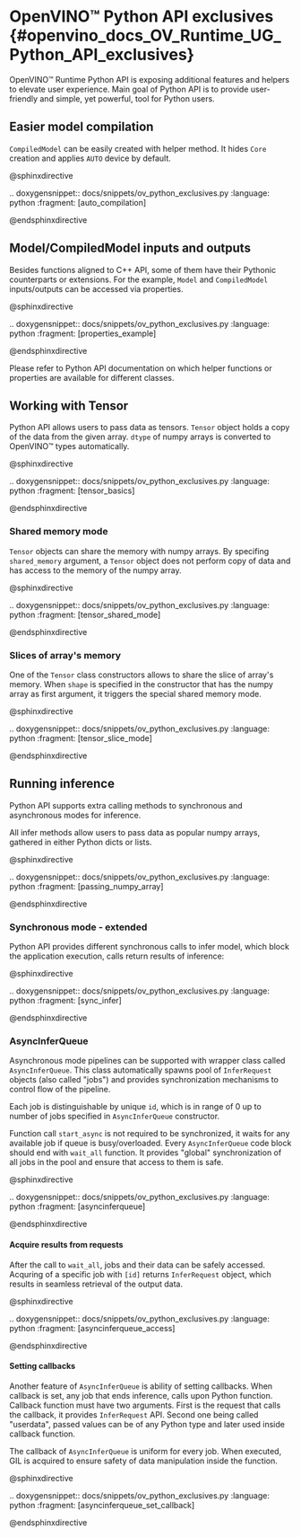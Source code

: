 # OpenVINO™ Python API exclusives {#openvino_docs_OV_Runtime_UG_Python_API_exclusives}

OpenVINO™ Runtime Python API is exposing additional features and helpers to elevate user experience. Main goal of Python API is to provide user-friendly and simple, yet powerful, tool for Python users.

## Easier model compilation 

`CompiledModel` can be easily created with helper method. It hides `Core` creation and applies `AUTO` device by default.

@sphinxdirective

.. doxygensnippet:: docs/snippets/ov_python_exclusives.py
    :language: python
    :fragment: [auto_compilation]

@endsphinxdirective

## Model/CompiledModel inputs and outputs

Besides functions aligned to C++ API, some of them have their Pythonic counterparts or extensions. For the example, `Model` and `CompiledModel` inputs/outputs can be accessed via properties.

@sphinxdirective

.. doxygensnippet:: docs/snippets/ov_python_exclusives.py
    :language: python
    :fragment: [properties_example]

@endsphinxdirective

Please refer to Python API documentation on which helper functions or properties are available for different classes.

## Working with Tensor

Python API allows users to pass data as tensors. `Tensor` object holds a copy of the data from the given array. `dtype` of numpy arrays is converted to OpenVINO™ types automatically.

@sphinxdirective

.. doxygensnippet:: docs/snippets/ov_python_exclusives.py
    :language: python
    :fragment: [tensor_basics]

@endsphinxdirective

### Shared memory mode

`Tensor` objects can share the memory with numpy arrays. By specifing `shared_memory` argument, a `Tensor` object does not perform copy of data and has access to the memory of the numpy array.

@sphinxdirective

.. doxygensnippet:: docs/snippets/ov_python_exclusives.py
    :language: python
    :fragment: [tensor_shared_mode]

@endsphinxdirective

### Slices of array's memory

One of the `Tensor` class constructors allows to share the slice of array's memory. When `shape` is specified in the constructor that has the numpy array as first argument, it triggers the special shared memory mode.

@sphinxdirective

.. doxygensnippet:: docs/snippets/ov_python_exclusives.py
    :language: python
    :fragment: [tensor_slice_mode]

@endsphinxdirective

## Running inference

Python API supports extra calling methods to synchronous and asynchronous modes for inference.

All infer methods allow users to pass data as popular numpy arrays, gathered in either Python dicts or lists.

@sphinxdirective

.. doxygensnippet:: docs/snippets/ov_python_exclusives.py
    :language: python
    :fragment: [passing_numpy_array]

@endsphinxdirective

### Synchronous mode - extended

Python API provides different synchronous calls to infer model, which block the application execution, calls return results of inference:

@sphinxdirective

.. doxygensnippet:: docs/snippets/ov_python_exclusives.py
    :language: python
    :fragment: [sync_infer]

@endsphinxdirective

### AsyncInferQueue

Asynchronous mode pipelines can be supported with wrapper class called `AsyncInferQueue`. This class automatically spawns pool of `InferRequest` objects (also called "jobs") and provides synchronization mechanisms to control flow of the pipeline.

Each job is distinguishable by unique `id`, which is in range of 0 up to number of jobs specified in `AsyncInferQueue` constructor.

Function call `start_async` is not required to be synchronized, it waits for any available job if queue is busy/overloaded. Every `AsyncInferQueue` code block should end with `wait_all` function. It provides "global" synchronization of all jobs in the pool and ensure that access to them is safe.

@sphinxdirective

.. doxygensnippet:: docs/snippets/ov_python_exclusives.py
    :language: python
    :fragment: [asyncinferqueue]

@endsphinxdirective

#### Acquire results from requests

After the call to `wait_all`, jobs and their data can be safely accessed. Acquring of a specific job with `[id]` returns `InferRequest` object, which results in seamless retrieval of the output data.

@sphinxdirective

.. doxygensnippet:: docs/snippets/ov_python_exclusives.py
    :language: python
    :fragment: [asyncinferqueue_access]

@endsphinxdirective

#### Setting callbacks

Another feature of `AsyncInferQueue` is ability of setting callbacks. When callback is set, any job that ends inference, calls upon Python function. Callback function must have two arguments. First is the request that calls the callback, it provides `InferRequest` API. Second one being called "userdata", passed values can be of any Python type and later used inside callback function.

The callback of `AsyncInferQueue` is uniform for every job. When executed, GIL is acquired to ensure safety of data manipulation inside the function.

@sphinxdirective

.. doxygensnippet:: docs/snippets/ov_python_exclusives.py
    :language: python
    :fragment: [asyncinferqueue_set_callback]

@endsphinxdirective
